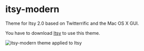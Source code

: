 itsy-modern
===========

Theme for Itsy 2.0 based on Twitterrific and the Mac OS X GUI.

You have to download [Itsy](http://mowglii.com/itsy/) to use this theme.

![itsy-modern theme applied to Itsy](https://github.com/paddykontschak/itsy-modern.itsy/blob/master/screenshot/itsy.png?raw=true)
